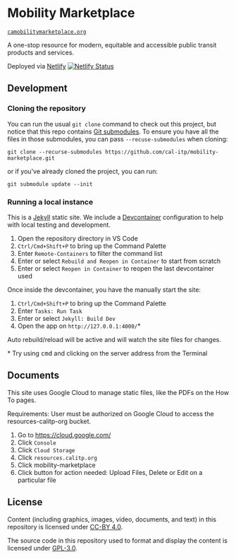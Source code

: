 # Mobility Marketplace

[`camobilitymarketplace.org`](https://camobilitymarketplace.org/)

A one-stop resource for modern, equitable and accessible public transit products and services.

Deployed via [Netlify][netlify] [![Netlify Status](https://api.netlify.com/api/v1/badges/0fcfad48-7c0e-43f4-bb85-f7447f7f5fa6/deploy-status)](https://app.netlify.com/sites/cal-itp-transit-stop/deploys)

## Development

### Cloning the repository

You can run the usual `git clone` command to check out this project, but notice that this repo contains [Git submodules](https://git-scm.com/book/en/v2/Git-Tools-Submodules). To ensure you have all the files in those submodules, you can pass `--recuse-submodules` when cloning:

```
git clone --recurse-submodules https://github.com/cal-itp/mobility-marketplace.git
```

or if you've already cloned the project, you can run:

```
git submodule update --init
```

### Running a local instance

This is a [Jekyll][jekyll] static site. We include a [Devcontainer][devcontainer] configuration to help with local testing
and development.

1. Open the repository directory in VS Code
1. `Ctrl/Cmd+Shift+P` to bring up the Command Palette
1. Enter `Remote-Containers` to filter the command list
1. Enter or select `Rebuild and Reopen in Container` to start from scratch
1. Enter or select `Reopen in Container` to reopen the last devcontainer used

Once inside the devcontainer, you have the manually start the site:

1. `Ctrl/Cmd+Shift+P` to bring up the Command Palette
1. Enter `Tasks: Run Task`
1. Enter or select `Jekyll: Build Dev`
1. Open the app on `http://127.0.0.1:4000/`\*

Auto rebuild/reload will be active and will watch the site files for changes.

\* Try using <kbd>cmd</kbd> and clicking on the server address from the Terminal

## Documents

This site uses Google Cloud to manage static files, like the PDFs on the How To pages.

Requirements: User must be authorized on Google Cloud to access the resources-calitp-org bucket.

1. Go to https://cloud.google.com/
1. Click `Console`
1. Click `Cloud Storage`
1. Click `resources.calitp.org`
1. Click mobility-marketplace
1. Click button for action needed: Upload Files, Delete or Edit on a particular file

## License

Content (including graphics, images, video, documents, and text) in this repository is licensed under [CC-BY 4.0][content-license].

The source code in this repository used to format and display the content is licensed under [GPL-3.0][code-license].

[devcontainer]: https://code.visualstudio.com/docs/remote/remote-overview
[jekyll]: https://jekyllrb.com
[code-license]: ./LICENSE
[content-license]: ./content/LICENSE
[netlify]: https://www.netlify.com/
[netlify-build]: https://github.com/netlify/build-image
